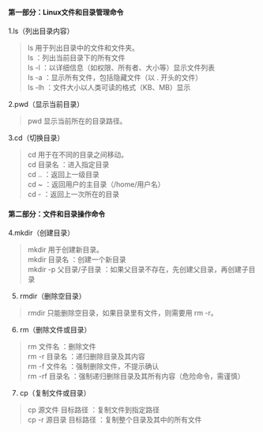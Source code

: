 #### 第一部分：Linux文件和目录管理命令  
1.ls（列出目录内容）
>ls 用于列出目录中的文件和文件夹。  
>ls ：列出当前目录下的所有文件  
>ls -l ：以详细信息（如权限、所有者、大小等）显示文件列表  
>ls -a ：显示所有文件，包括隐藏文件（以 . 开头的文件）  
>ls -lh ：文件大小以人类可读的格式（KB、MB）显示

2.pwd（显示当前目录）
>pwd 显示当前所在的目录路径。

3.cd（切换目录）
>cd 用于在不同的目录之间移动。  
cd 目录名 ：进入指定目录  
cd .. ：返回上一级目录  
cd ~ ：返回用户的主目录（/home/用户名）  
cd - ：返回上一次所在的目录
#### 第二部分：文件和目录操作命令
4.mkdir（创建目录）
>mkdir 用于创建新目录。  
mkdir 目录名 ：创建一个新目录  
mkdir -p 父目录/子目录 ：如果父目录不存在，先创建父目录，再创建子目录  
5. rmdir（删除空目录）
>rmdir 只能删除空目录，如果目录里有文件，则需要用 rm -r。
6. rm（删除文件或目录）
>rm 文件名 ：删除文件  
rm -r 目录名 ：递归删除目录及其内容  
rm -f 文件名 ：强制删除文件，不提示确认  
rm -rf 目录名 ：强制递归删除目录及其所有内容（危险命令，需谨慎）
7. cp（复制文件或目录）
>cp 源文件 目标路径 ：复制文件到指定路径  
cp -r 源目录 目标路径 ：复制整个目录及其中的所有文件
